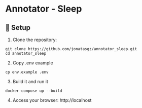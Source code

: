 # Annotator - Sleep

## 🔧 Setup

1. Clone the repository:
```
git clone https://github.com/jonatasgz/annotator_sleep.git
cd annotator_sleep
```

2. Copy .env example
```
cp env.example .env
```

3. Build it and run it
```
docker-compose up --build
```

4. Access your browser:
http://localhost